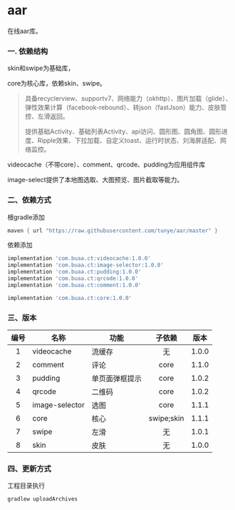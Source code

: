 # aar
在线aar库。



### 一. 依赖结构

skin和swipe为基础库，

core为核心库，依赖skin、swipe。

> 具备recyclerview、supportv7、网络能力（okhttp）、图片加载（glide）、弹性效果计算（facebook-rebound）、转json（fastJson）能力、皮肤管控、左滑返回。
>
> 提供基础Activity、基础列表Activity、api访问、圆形图、圆角图、圆形进度、Ripple效果、下拉加载、自定义toast、运行时状态、刘海屏适配、网络监控。

videocache（不带core）、comment、qrcode、pudding为应用组件库

image-select提供了本地图选取、大图预览、图片截取等能力。



### 二、依赖方式

根gradle添加

```gradle
maven { url "https://raw.githubusercontent.com/tunye/aar/master" }
```

依赖添加

```gradle
implementation 'com.buaa.ct:videocache:1.0.0'
implementation 'com.buaa.ct:image-selector:1.0.0'
implementation 'com.buaa.ct:pudding:1.0.0'
implementation 'com.buaa.ct:qrcode:1.0.0'
implementation 'com.buaa.ct:comment:1.0.0'

implementation 'com.buaa.ct:core:1.0.0'
```



### 三、版本

| 编号 | 名称           | 功能           |   子依赖   | 版本  |
| :--: | -------------- | -------------- | :--------: | :---: |
|  1   | videocache     | 流缓存         |     无     | 1.0.0 |
|  2   | comment        | 评论           |    core    | 1.1.0 |
|  3   | pudding        | 单页面弹框提示 |    core    | 1.0.2 |
|  4   | qrcode         | 二维码         |    core    | 1.0.2 |
|  5   | image-selector | 选图           |    core    | 1.1.1 |
|  6   | core           | 核心           | swipe;skin | 1.1.1 |
|  7   | swipe          | 左滑           |     无     | 1.0.1 |
|  8   | skin           | 皮肤           |     无     | 1.0.0 |



### 四、更新方式

工程目录执行 

```gradle
gradlew uploadArchives
```

